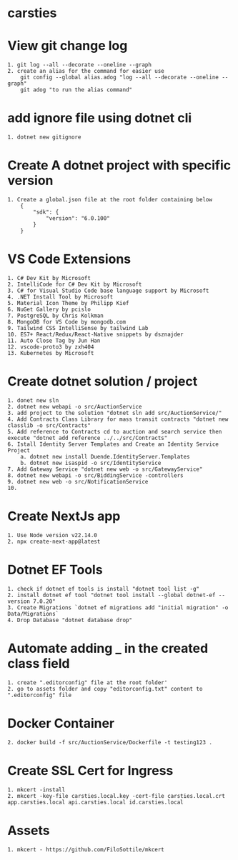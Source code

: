# carsties


# View git change log
    1. git log --all --decorate --oneline --graph
    2. create an alias for the command for easier use
        git config --global alias.adog "log --all --decorate --oneline --graph"
        git adog "to run the alias command"


# add ignore file using dotnet cli
    1. dotnet new gitignore


# Create A dotnet project with specific version

    1. Create a global.json file at the root folder containing below
        {
            "sdk": {
                "version": "6.0.100"
            }
        }

# VS Code Extensions
    1. C# Dev Kit by Microsoft
    2. IntelliCode for C# Dev Kit by Microsoft
    3. C# for Visual Studio Code base language support by Microsoft
    4. .NET Install Tool by Microsoft
    5. Material Icon Theme by Philipp Kief
    6. NuGet Gallery by pcislo
    7. PostgreSQL by Chris Kolkman
    8. MongoDB for VS Code by mongodb.com
    9. Tailwind CSS IntelliSense by tailwind Lab
    10. ES7+ React/Redux/React-Native snippets by dsznajder
    11. Auto Close Tag by Jun Han
    12. vscode-proto3 by zxh404
    13. Kubernetes by Microsoft


# Create dotnet solution / project
    1. donet new sln
    2. dotnet new webapi -o src/AuctionService
    3. add project to the solution "dotnet sln add src/AuctionService/"
    4. Add Contracts Class Library for mass transit contracts "dotnet new classlib -o src/Contracts"
    5. Add reference to Contracts cd to auction and search service then execute "dotnet add reference ../../src/Contracts"
    6. Istall Identity Server Templates and Create an Identity Service Project
        a. dotnet new install Duende.IdentityServer.Templates
        b. dotnet new isaspid -o src/IdentityService
    7. Add Gateway Service "dotnet new web -o src/GatewayService"
    8. dotnet new webapi -o src/BiddingService -controllers
    9. dotnet new web -o src/NotificationService
    10.
# Create NextJs app
    1. Use Node version v22.14.0
    2. npx create-next-app@latest

# Dotnet EF Tools
    1. check if dotnet ef tools is install "dotnet tool list -g"
    2. install dotnet ef tool "dotnet tool install --global dotnet-ef --version 7.0.20"
    3. Create Migrations `dotnet ef migrations add "initial migration" -o Data/Migrations`
    4. Drop Database "dotnet database drop"

# Automate adding _ in the created class field
    1. create ".editorconfig" file at the root folder'
    2. go to assets folder and copy "editorconfig.txt" content to ".editorconfig" file


# Docker Container
    2. docker build -f src/AuctionService/Dockerfile -t testing123 .

# Create SSL Cert for Ingress
    1. mkcert -install
    2. mkcert -key-file carsties.local.key -cert-file carsties.local.crt app.carsties.local api.carsties.local id.carsties.local


# Assets
    1. mkcert - https://github.com/FiloSottile/mkcert